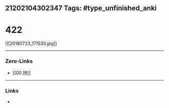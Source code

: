 21202104302347
Tags: #type_unfinished_anki 
---
# 422

![[20180723_171530.jpg]]

---
### Zero-Links
- [[00 詩]]
---
### Links
-